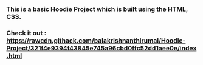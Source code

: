 ### This is a basic Hoodie Project which is built using the HTML, CSS.

### Check it out : https://rawcdn.githack.com/balakrishnanthirumal/Hoodie-Project/321f4e9394f43845e745a96cbd0ffc52dd1aee0e/index.html

